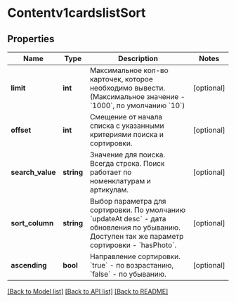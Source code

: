 # Contentv1cardslistSort

## Properties
Name | Type | Description | Notes
------------ | ------------- | ------------- | -------------
**limit** | **int** | Максимальное кол-во карточек, которое необходимо вывести. (Максимальное значение - &#x60;1000&#x60;, по умолчанию &#x60;10&#x60;) | [optional] 
**offset** | **int** | Смещение от начала списка с указанными критериями поиска и сортировки. | [optional] 
**search_value** | **string** | Значение для поиска. Всегда строка. Поиск работает по номенклатурам и артикулам. | [optional] 
**sort_column** | **string** | Выбор параметра для сортировки. По умолчанию &#x60;updateAt desc&#x60; - дата обновления по убыванию. Доступен так же параметр сортировки - &#x60;hasPhoto&#x60;. | [optional] 
**ascending** | **bool** | Направление сортировки. &#x60;true&#x60; - по возрастанию, &#x60;false&#x60; - по убыванию. | [optional] 

[[Back to Model list]](../../README.md#documentation-for-models) [[Back to API list]](../../README.md#documentation-for-api-endpoints) [[Back to README]](../../README.md)

